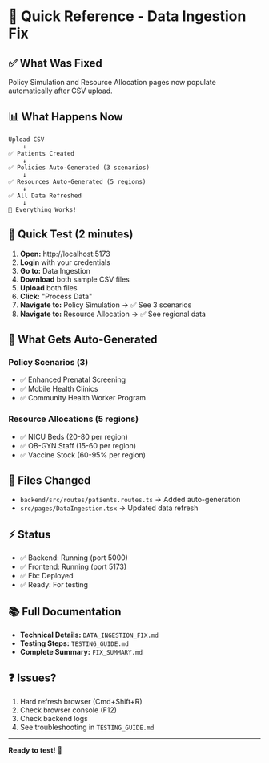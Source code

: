 # 🚀 Quick Reference - Data Ingestion Fix

## ✅ What Was Fixed
Policy Simulation and Resource Allocation pages now populate automatically after CSV upload.

## 📊 What Happens Now

```
Upload CSV
    ↓
✅ Patients Created
    ↓
✅ Policies Auto-Generated (3 scenarios)
    ↓
✅ Resources Auto-Generated (5 regions)
    ↓
✅ All Data Refreshed
    ↓
🎉 Everything Works!
```

## 🧪 Quick Test (2 minutes)

1. **Open:** http://localhost:5173
2. **Login** with your credentials
3. **Go to:** Data Ingestion
4. **Download** both sample CSV files
5. **Upload** both files
6. **Click:** "Process Data"
7. **Navigate to:** Policy Simulation → ✅ See 3 scenarios
8. **Navigate to:** Resource Allocation → ✅ See regional data

## 📁 What Gets Auto-Generated

### Policy Scenarios (3)
- ✅ Enhanced Prenatal Screening
- ✅ Mobile Health Clinics  
- ✅ Community Health Worker Program

### Resource Allocations (5 regions)
- ✅ NICU Beds (20-80 per region)
- ✅ OB-GYN Staff (15-60 per region)
- ✅ Vaccine Stock (60-95% per region)

## 🔧 Files Changed
- `backend/src/routes/patients.routes.ts` → Added auto-generation
- `src/pages/DataIngestion.tsx` → Updated data refresh

## ⚡ Status
- ✅ Backend: Running (port 5000)
- ✅ Frontend: Running (port 5173)
- ✅ Fix: Deployed
- ✅ Ready: For testing

## 📚 Full Documentation
- **Technical Details:** `DATA_INGESTION_FIX.md`
- **Testing Steps:** `TESTING_GUIDE.md`
- **Complete Summary:** `FIX_SUMMARY.md`

## ❓ Issues?
1. Hard refresh browser (Cmd+Shift+R)
2. Check browser console (F12)
3. Check backend logs
4. See troubleshooting in `TESTING_GUIDE.md`

---

**Ready to test!** 🎯

